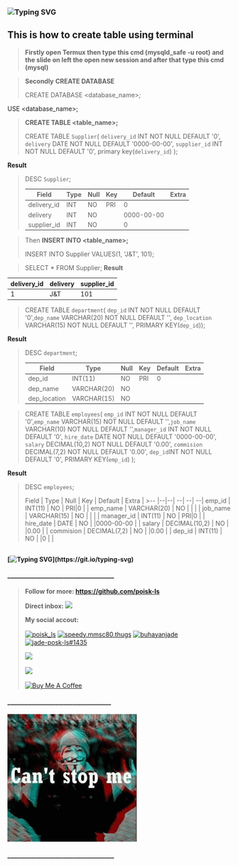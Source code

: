 ### ![Typing SVG](https://readme-typing-svg.herokuapp.com?color=%2349F707&size=30&lines=☣️+create-table;☣️+on-database+☣️)

## This is how to create table using terminal

>**Firstly open Termux then type this cmd (mysqld_safe -u root)**
>**and the slide on left the open new session and after that type this cmd (mysql)**

>**Secondly**
>**CREATE DATABASE**
>
>CREATE DATABASE <database_name>;

USE <database_name>;

>**CREATE TABLE <table_name>;**
>
>CREATE TABLE `Supplier`( `delivery_id` INT NOT NULL DEFAULT '0', `delivery` DATE NOT NULL DEFAULT '0000-00-00', `supplier_id` INT NOT NULL DEFAULT '0', primary key(`delivery_id`) );

**Result**

>DESC `Supplier`;
>
>Field | Type | Null | Key | Default | Extra |
>-- |--|--| --| --| --|
>delivery_id | INT | NO | PRI|0 | |
>delivery | INT | NO | | 0000-00-00| |
>supplier_id | INT | NO | | 0 | |

>Then **INSERT INTO <table_name>;**
>
>INSERT INTO Supplier VALUES(1, 'J&T', 101);
>

>SELECT * FROM Supplier;
**Result**

delivery_id | delivery | supplier_id |
-- |--|--|
1 | J&T | 101


>CREATE TABLE `department`( `dep_id` INT NOT NULL DEFAULT '0',`dep_name` VARCHAR(20) NOT NULL DEFAULT '', `dep_location` VARCHAR(15) NOT NULL DEFAULT '', PRIMARY KEY(`dep_id`));

**Result**

>DESC `department`;
>
>Field | Type | Null | Key | Default | Extra |
>-- |--|--| --| --| --|
>dep_id | INT(11) | NO | PRI|0 | |
>dep_name | VARCHAR(20) | NO | | | |
>dep_location | VARCHAR(15) | NO | | | |



>CREATE TABLE `employees`( `emp_id` INT NOT NULL DEFAULT '0',`emp_name` VARCHAR(15) NOT NULL DEFAULT '',`job_name` VARCHAR(10) NOT NULL DEFAULT '',`manager_id`  INT NOT NULL DEFAULT '0', `hire_date` DATE NOT NULL DEFAULT '0000-00-00', `salary` DECIMAL(10,2) NOT NULL DEFAULT '0.00', `commision` DECIMAL(7,2) NOT NULL DEFAULT '0.00', `dep_id`INT NOT NULL DEFAULT '0', PRIMARY KEY(`emp_id`) );

**Result**

>DESC `employees`;
>
>Field | Type | Null | Key | Default | Extra |                        >-- |--|--| --| --| --|
>emp_id | INT(11) | NO | PRI|0 | |
>emp_name | VARCHAR(20) | NO | | | |
>job_name | VARCHAR(15) | NO | | | |
>manager_id | INT(11) | NO | PRI|0 | |
>hire_date | DATE | NO | |0000-00-00 | |
>salary | DECIMAL(10,2) | NO | |0.00 | |
>commision | DECIMAL(7,2) | NO | |0.00 | |
>dep_id | INT(11) | NO | |0 | |


##

**[![Typing SVG](https://readme-typing-svg.herokuapp.com?font=Fira+Code&size=26&pause=1000&color=F7D628&center=false&width=435&lines=...enjoy!!)](https://git.io/typing-svg)**
#### ____________________________________
>
>**Follow for more: https://github.com/poisk-ls**
>
>**Direct inbox:**
><a href="https://m.me/speedy.mmsc80.thugs" target="_blank"><img src="https://img.shields.io/badge/Messenger-speedy.mmsc80.thugs-red?style=for-the-badge&logo=messenger"></a>
>
>**<p align="left">My social accout:</p>**
>**<p align="left">**
><a href="https://twitter.com/poisk_ls" target="blank"><img align="center" src="https://raw.githubusercontent.com/rahuldkjain/github-profile-readme-generator/master/src/images/icons/Social/twitter.svg" alt="poisk_ls" height="30" width="40" /></a>
<a href="https://fb.com/speedy.mmsc80.thugs" target="blank"><img align="center" src="https://raw.githubusercontent.com/rahuldkjain/github-profile-readme-generator/master/src/images/icons/Social/facebook.svg" alt="speedy.mmsc80.thugs" height="30" width="40" /></a>
><a href="https://instagram.com/buhayanjade" target="blank"><img align="center" src="https://raw.githubusercontent.com/rahuldkjain/github-profile-readme-generator/master/src/images/icons/Social/instagram.svg" alt="buhayanjade" height="30" width="40" /></a>
><a href="https://discord.gg/jade-posk-ls" target="blank"><img align="center" src="https://raw.githubusercontent.com/rahuldkjain/github-profile-readme-generator/master/src/images/icons/Social/discord.svg" alt="jade-posk-ls#1435" height="30" width="40" /></a>
></p>
><a href="https://wa.me/639052877252?text=Hi%20Im%20Jade%20☺️"> <img src="https://img.shields.io/badge/WhatsApp-25D366?style=for-the-badge&logo=whatsapp&logoColor=white" /></a>
>
><a href="https://t.me/poisLs"><img src="https://img.shields.io/badge/telegram-poiskLs-blue.svg">
>
><a href="https://www.buymeacoffee.com/bsit3sbuhaY" target="_blank"><img src="https://cdn.buymeacoffee.com/buttons/v2/default-violet.png" alt="Buy Me A Coffee" height= "60px" width= "217px" ></a>


####  ___________________________________
![Alt text](https://github.com/poisk-ls/poisk-ls/blob/main/My%20Database%20Work/gif/120407.gif)
#### ____________________________________
